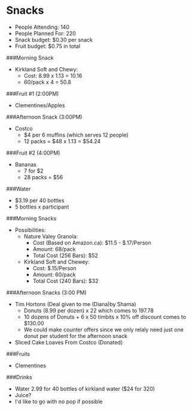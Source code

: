 # Snacks
- People Attending: 140
- People Planned For: 220
- Snack budget: $0.30 per snack
- Fruit budget: $0.75 in total

###Morning Snack
- Kirkland Soft and Chewy:
  - Cost: 8.99 x 1.13 = 10.16
  - 60/pack x 4 = 50.8


###Fruit #1 (2:00PM)
- Clementines/Apples

###Afternoon Snack (3:00PM)
- Costco 
  - $4 per 6 muffins (which serves 12 people)
  - 12 packs = $48 x 1.13 = $54.24
  
###Fruit #2 (4:00PM)
- Bananas
  - 7 for $2
  - 28 packs = $56

###Water
  - $3.19 per 40 bottles
  - 5 bottles x participant



###Morning Snacks
  - Possibilities:
    - Nature Valey Granola:
      - Cost (Based on Amazon.ca): $11.5 - $.17/Person
      - Amount: 68/pack 
      - Total Cost (256 Bars): $52
    - Kirkland Soft and Chewey:
      - Cost: $.15/Person
      - Amount: 60/pack
      - Total Cost (240 Bars): $32
      
      
###Afternoon Snacks (3:00 PM)
  - Tim Hortons (Deal given to me (Diana)by Shama)
    - Donuts (8.99 per dozen) x 22 which comes to 197.78
    - 10 dozens of Donuts + 6 x 50 timbits x 10% off discount comes to $130.00
    - We could make counter offers since we only relaly need just one donut per student for the afternoon snack
  - Sliced Cake Loaves From Costco (Donated)

###Fruits
  - Clementines
  
  
###Drinks
  - Water 2.99 for 40 bottles of kirkland water ($24 for 320)
  - Juice?
  - I'd like to go with no pop if possible
